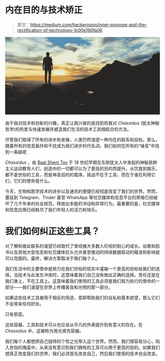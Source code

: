# 内在目的与技术矫正

> 原文：<https://medium.com/hackernoon/inner-purpose-and-the-rectification-of-technology-1c00e190fa06>

![](img/fff2e3a5ddb289c09e8d3c66e529aa52.png)

由于我对技术和创新的兴趣，真正让我兴奋的是找到将我对 *Chassidus* (犹太神秘哲学)的热爱与快速发展并塑造我们生活的技术工具相结合的方法。

尽管我们取得了所有的进步和发展，人类仍然渴望一种内在的联系和目标。那么，随着所有的信息轰炸和干扰成为我们进步的代名词，我们如何在所有的“噪音”中找到一条路呢

*Chassidus* ，由 [Baal Shem Tov](https://en.wikipedia.org/wiki/Baal_Shem_Tov) 于 18 世纪早期在东欧犹太人中发起的神秘民粹主义运动教导人们，创造中的一切都可以为了更高的目的而提升。从饮食到娱乐，都不是世俗的工具，而是神圣目的的载体。挑战不在于工具，而在于谁在利用它们，它们的使命是什么。

今天，生物和医学技术的进步以及通讯的便捷已经彻底改变了我们的世界。然而，蔓延到 Telegram、Tinder 甚至 WhatsApp 等社交媒体和信息平台的黑暗已经破坏了几千年来的社会规范，释放出本能的冲动和异常行为。最重要的是，社交媒体和信息应用已经耗尽了我们年轻人的活力和快乐。

# 我们如何纠正这些工具？

对了解和彼此联系的渴望已经取代了曾经被大多数人珍视的耐心的成长。谷歌和脸书以及其他大型信息和社交媒体巨头允许甚至推动的持续数据驱动的瞄准和影响是可以克服的。最终，解决方案取决于我们每个人。

我们生活中的主要使命是努力在我们世俗的现实中灌输一个更高的目标给我们的选择。当技术与此发生冲突时，这意味着我们自己没有做出正确的选择。责任还是在我们身上，不在工具上。这意味着我们使用的工具必须是我们努力执行的使命的一部分——我们渴望在世界上传播善良和光明的那一部分。

如果这些技术工具被用于相反的用途，意即帮助我们的自私和基本欲望，那么它们不会带来任何好处。

只有邪恶。

这些容器、工具和技术可以也应该从平凡的外表提升到有意义的存在。在 *Chassidus* 中，这被称为用光填充容器。

我们每个人都想把自己独特的个性之光带入这个世界。然而，我们很容易分心，陷入世俗的掩盖中，从来没有意识到我们拥有的工具可以用于更高的目的。如果我们想真正改变我们的世界，我们必须首先改变自己，然后我们使用的技术也会改变。